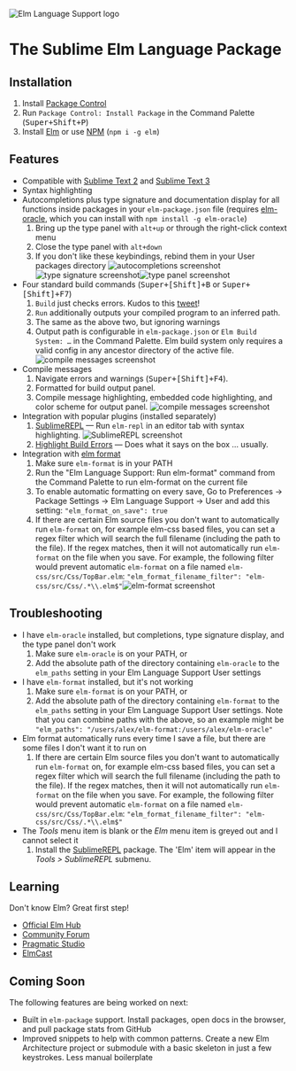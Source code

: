 ![Elm Language Support logo](images/logo.png)
# The Sublime Elm Language Package

## Installation

1. Install [Package Control][]
2. Run `Package Control: Install Package` in the Command Palette (<kbd>Super+Shift+P</kbd>)
3. Install [Elm][] or use [NPM][] (`npm i -g elm`)

## Features

- Compatible with [Sublime Text 2] and [Sublime Text 3]
- Syntax highlighting
- Autocompletions plus type signature and documentation display for all functions inside packages in your `elm-package.json` file (requires [elm-oracle](https://www.npmjs.com/package/elm-oracle), which you can install with `npm install -g elm-oracle`)
    1. Bring up the type panel with `alt+up` or through the right-click context menu
    2. Close the type panel with `alt+down`
    3. If you don't like these keybindings, rebind them in your User packages directory
![autocompletions screenshot](images/completions.png)![type signature screenshot](images/elm_types.png)![type panel screenshot](images/type_panel.png)
- Four standard build commands (<kbd>Super+[Shift]+B</kbd> or <kbd>Super+[Shift]+F7</kbd>)
    1. `Build` just checks errors. Kudos to this [tweet][]!
    2. `Run` additionally outputs your compiled program to an inferred path.
    3. The same as the above two, but ignoring warnings
    4. Output path is configurable in `elm-package.json` or `Elm Build System: …` in the Command Palette. Elm build system only requires a valid config in any ancestor directory of the active file. ![compile messages screenshot](images/elm_project.jpg)
- Compile messages
    1. Navigate errors and warnings (<kbd>Super+[Shift]+F4</kbd>).
    2. Formatted for build output panel.
    3. Compile message highlighting, embedded code highlighting, and color scheme for output panel. ![compile messages screenshot](images/elm_make.jpg)
- Integration with popular plugins (installed separately)
    1. [SublimeREPL][] — Run `elm-repl` in an editor tab with syntax highlighting. ![SublimeREPL screenshot](images/elm_repl.jpg)
    2. [Highlight Build Errors][] — Does what it says on the box … usually.
- Integration with [elm format](https://github.com/avh4/elm-format)
    1. Make sure `elm-format` is in your PATH
    2. Run the "Elm Language Support: Run elm-format" command from the Command Palette to run elm-format on the current file
    3. To enable automatic formatting on every save, Go to Preferences -> Package Settings -> Elm Language Support -> User and add this setting:
        `"elm_format_on_save": true`
    4. If there are certain Elm source files you don't want to automatically run `elm-format` on, for example elm-css based files, you can set a regex filter which will search the full filename (including the path to the file). If the regex matches, then it will not automatically run `elm-format` on the file when you save. For example, the following filter would prevent automatic `elm-format` on a file named `elm-css/src/Css/TopBar.elm`:
        `"elm_format_filename_filter": "elm-css/src/Css/.*\\.elm$"`![elm-format screenshot](images/elm_format.png)

## Troubleshooting

- I have `elm-oracle` installed, but completions, type signature display, and the type panel don't work
    1. Make sure `elm-oracle` is on your PATH, or
    2. Add the absolute path of the directory containing `elm-oracle` to the `elm_paths` setting in your Elm Language Support User settings
- I have `elm-format` installed, but it's not working
    1. Make sure `elm-format` is on your PATH, or
    2. Add the absolute path of the directory containing `elm-format` to the `elm_paths` setting in your Elm Language Support User settings. Note that you can combine paths with the above, so an example might be `"elm_paths": "/users/alex/elm-format:/users/alex/elm-oracle"`
- Elm format automatically runs every time I save a file, but there are some files I don't want it to run on
    1. If there are certain Elm source files you don't want to automatically run `elm-format` on, for example elm-css based files, you can set a regex filter which will search the full filename (including the path to the file). If the regex matches, then it will not automatically run `elm-format` on the file when you save. For example, the following filter would prevent automatic `elm-format` on a file named `elm-css/src/Css/TopBar.elm`:
        `"elm_format_filename_filter": "elm-css/src/Css/.*\\.elm$"`
- The _Tools_ menu item is blank or the _Elm_ menu item is greyed out and I cannot select it
    1. Install the [SublimeREPL](https://packagecontrol.io/packages/SublimeREPL) package. The 'Elm' item will appear in the _Tools > SublimeREPL_ submenu.

## Learning

Don't know Elm? Great first step!

- [Official Elm Hub][]
- [Community Forum][]
- [Pragmatic Studio][]
- [ElmCast][]

## Coming Soon

The following features are being worked on next:
- Built in `elm-package` support. Install packages, open docs in the browser, and pull package stats from GitHub
- Improved snippets to help with common patterns. Create a new Elm Architecture project or submodule with a basic skeleton in just a few keystrokes. Less manual boilerplate

[Community Forum]: https://groups.google.com/d/forum/elm-discuss
[Elm]: http://elm-lang.org/install
[ElmCast]: http://elmcast.io
[Highlight Build Errors]: https://packagecontrol.io/packages/Highlight%20Build%20Errors
[NPM]: https://nodejs.org
[Official Elm Hub]: http://elm-lang.org
[Package Control]: https://packagecontrol.io/installation
[Pragmatic Studio]: https://pragmaticstudio.com/elm
[SublimeREPL]: https://packagecontrol.io/packages/SublimeREPL
[Sublime Text 2]: http://www.sublimetext.com/2
[Sublime Text 3]: http://www.sublimetext.com/3
[tweet]: https://twitter.com/rtfeldman/status/624026168652660740
